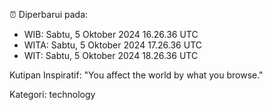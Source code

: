 ⏰ Diperbarui pada:
- WIB: Sabtu, 5 Oktober 2024 16.26.36 UTC
- WITA: Sabtu, 5 Oktober 2024 17.26.36 UTC
- WIT: Sabtu, 5 Oktober 2024 18.26.36 UTC

Kutipan Inspiratif:
"You affect the world by what you browse."


Kategori: technology

